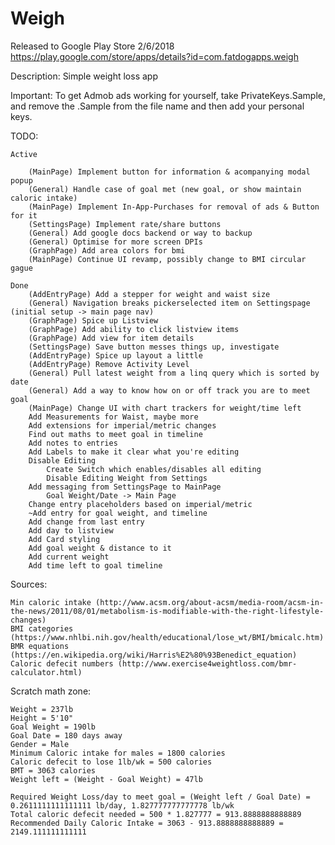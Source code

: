 # Weigh

Released to Google Play Store 2/6/2018
https://play.google.com/store/apps/details?id=com.fatdogapps.weigh

Description: Simple weight loss app

Important: To get Admob ads working for yourself, take PrivateKeys.Sample, and remove the .Sample from the file name and then add your personal keys.


TODO:

	Active

		(MainPage) Implement button for information & acompanying modal popup
		(General) Handle case of goal met (new goal, or show maintain caloric intake)
		(MainPage) Implement In-App-Purchases for removal of ads & Button for it
		(SettingsPage) Implement rate/share buttons
		(General) Add google docs backend or way to backup	
		(General) Optimise for more screen DPIs
		(GraphPage) Add area colors for bmi
		(MainPage) Continue UI revamp, possibly change to BMI circular gague		

	Done
		(AddEntryPage) Add a stepper for weight and waist size	
		(General) Navigation breaks pickerselected item on Settingspage (initial setup -> main page nav)
		(GraphPage) Spice up Listview		
		(GraphPage) Add ability to click listview items
		(GraphPage) Add view for item details
		(SettingsPage) Save button messes things up, investigate
		(AddEntryPage) Spice up layout a little
		(AddEntryPage) Remove Activity Level
		(General) Pull latest weight from a linq query which is sorted by date
		(General) Add a way to know how on or off track you are to meet goal
		(MainPage) Change UI with chart trackers for weight/time left
		Add Measurements for Waist, maybe more
		Add extensions for imperial/metric changes
		Find out maths to meet goal in timeline
		Add notes to entries
		Add Labels to make it clear what you're editing
		Disable Editing
			Create Switch which enables/disables all editing
			Disable Editing Weight from Settings
		Add messaging from SettingsPage to MainPage
			Goal Weight/Date -> Main Page		
		Change entry placeholders based on imperial/metric
		~Add entry for goal weight, and timeline
		Add change from last entry
		Add day to listview
		Add Card styling
		Add goal weight & distance to it
		Add current weight
		Add time left to goal timeline


Sources:

	Min caloric intake (http://www.acsm.org/about-acsm/media-room/acsm-in-the-news/2011/08/01/metabolism-is-modifiable-with-the-right-lifestyle-changes)
	BMI categories (https://www.nhlbi.nih.gov/health/educational/lose_wt/BMI/bmicalc.htm)
	BMR equations (https://en.wikipedia.org/wiki/Harris%E2%80%93Benedict_equation)
	Caloric defecit numbers (http://www.exercise4weightloss.com/bmr-calculator.html)


Scratch math zone:

	Weight = 237lb
	Height = 5'10"
	Goal Weight = 190lb
	Goal Date = 180 days away
	Gender = Male
	Minimum Caloric intake for males = 1800 calories
	Caloric defecit to lose 1lb/wk = 500 calories
	BMT = 3063 calories
	Weight left = (Weight - Goal Weight) = 47lb

	Required Weight Loss/day to meet goal = (Weight left / Goal Date) = 0.2611111111111111 lb/day, 1.827777777777778 lb/wk
	Total caloric defecit needed = 500 * 1.827777 = 913.8888888888889
	Recommended Daily Caloric Intake = 3063 - 913.8888888888889 = 2149.111111111111
